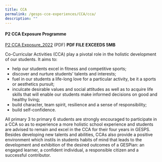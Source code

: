 ```yaml
---
title: CCA
permalink: /gesps-cce-experiences/CCA/cca/
description: ""
---
```

#### P2 CCA Exposure Programme

[P2 CCA Exposure\_2022](https://ganengsengpri.moe.edu.sg/qql/slot/u206/GESPS%20CCE%20Experiences/P2%20CCA%20Exposure_2022_Final_School%20Website.pdf) (PDF) **PDF FILE EXCEEDS 5MB**

Co-Curricular Activities (CCA) play a pivotal role in the holistic development of our students.
It aims to:

*   help our students excel in fitness and competitive sports;
*   discover and nurture students’ talents and interests;
*   fuel in our students a life-long love for a particular activity, be it a sports or aesthetics pursuit;
*   inculcate desirable values and social attitudes as well as to acquire life skills that will enable our students make informed decisions on good and healthy living;
*   build character, team spirit, resilience and a sense of responsibility;
*   build self-confidence.

All primary 3 to primary 6 students are strongly encouraged to participate in a CCA so as to experience a more holistic school experience and students are advised to remain and excel in the CCA for their four years in GESPS. Besides developing new talents and abilities, CCAs also provide a positive environment which instils in students habits of mind that leads to the development and exhibition of the desired outcomes of a GESPian: an engaged learner, a confident individual, a responsible citizen and a successful contributor.